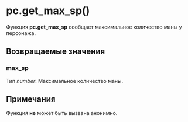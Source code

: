 # pc.get_max_sp()
Функция **pc.get_max_sp** сообщает максимальное количество маны у персонажа.

## Возвращаемые значения
### max_sp
Тип *number*. Максимальное количество маны.

## Примечания
Функция **не** может быть вызвана анонимно.